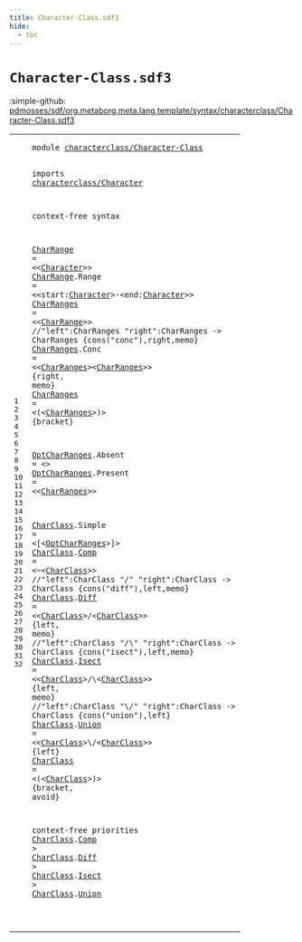 ```yaml
---
title: Character-Class.sdf3
hide:
  - toc
---
```


# `Character-Class.sdf3`

:simple-github: [pdmosses/sdf/org.metaborg.meta.lang.template/syntax/characterclass/Character-Class.sdf3]

[pdmosses/sdf/org.metaborg.meta.lang.template/syntax/characterclass/Character-Class.sdf3]: https://github.com/pdmosses/sdf/blob/master/org.metaborg.meta.lang.template/syntax/characterclass/Character-Class.sdf3 "The source file on GitHub"

<div class="sdf3"><table class="highlighttable"><tbody><tr><td class="linenos"><div class="linenodiv"><pre><span></span>1
2
3
4
5
6
7
8
9
10
11
12
13
14
15
16
17
18
19
20
21
22
23
24
25
26
27
28
29
30
31
32
</pre></div></td>
<td class="code"><pre><code><span class="keyword">module</span> <a href="../CC.sdf3/#characterclass/Character-Class_34_64" id="characterclass/Character-Class_7_37" title="Referenced at ../CC.sdf3 line 3; ../../restrictions/Restrictions.sdf3 line 4">characterclass/Character-Class</a>

<span class="keyword">imports</span> <a href="../Character.sdf3/#characterclass/Character_7_31" id="characterclass/Character_47_71" title="Defined at ../Character.sdf3 line 1">characterclass/Character</a>

<span class="keyword">context-free syntax</span>

<a href="#CharRange_189_198" id="CharRange_94_103" title="Referenced at line 9">CharRange</a> = &lt;&lt;<a href="../Character.sdf3/#Character_515_524" id="Character_108_117" title="Defined at ../Character.sdf3 line 22, 23, 24, 25, 26, 27, 30, 31, 32">Character</a>&gt;&gt;
<a href="#CharRange_189_198" id="CharRange_120_129" title="Referenced at line 9">CharRange</a>.<span class="cons_Constructor"><span id="Range_130_135" title="Not referenced locally, nor via imports">Range</span></span> = &lt;&lt;<span class="cons_Unquoted"><span id="start_140_145" title="Not referenced locally, nor via imports">start</span></span>:<a href="../Character.sdf3/#Character_515_524" id="Character_146_155" title="Defined at ../Character.sdf3 line 22, 23, 24, 25, 26, 27, 30, 31, 32">Character</a>&gt;<span class="cons_String">-</span>&lt;<span class="cons_Unquoted"><span id="end_158_161" title="Not referenced locally, nor via imports">end</span></span>:<a href="../Character.sdf3/#Character_515_524" id="Character_162_171" title="Defined at ../Character.sdf3 line 22, 23, 24, 25, 26, 27, 30, 31, 32">Character</a>&gt;&gt;
<a href="#CharRanges_309_319" id="CharRanges_174_184" title="Referenced at line 11, 12, 15">CharRanges</a> = &lt;&lt;<a href="#CharRange_94_103" id="CharRange_189_198" title="Defined at line 7, 8">CharRange</a>&gt;&gt;
<span class="layout">//"left":CharRanges "right":CharRanges        -&gt; CharRanges   {cons("conc"),right,memo}</span>
<a href="#CharRanges_309_319" id="CharRanges_289_299" title="Referenced at line 11, 12, 15">CharRanges</a>.<span class="cons_Constructor"><span id="Conc_300_304" title="Not referenced locally, nor via imports">Conc</span></span> = &lt;&lt;<a href="#CharRanges_174_184" id="CharRanges_309_319" title="Defined at line 9, 11, 12">CharRanges</a>&gt;&lt;<a href="#CharRanges_174_184" id="CharRanges_321_331" title="Defined at line 9, 11, 12">CharRanges</a>&gt;&gt; {<span class="keyword">right</span>, <span class="cons_Unquoted">memo</span>}
<a href="#CharRanges_309_319" id="CharRanges_348_358" title="Referenced at line 11, 12, 15">CharRanges</a> = &lt;<span class="cons_String">(</span>&lt;<a href="#CharRanges_174_184" id="CharRanges_364_374" title="Defined at line 9, 11, 12">CharRanges</a>&gt;<span class="cons_String">)</span>&gt; {<span class="keyword">bracket</span>}

<a href="#OptCharRanges_478_491" id="OptCharRanges_389_402" title="Referenced at line 17">OptCharRanges</a>.<span class="cons_Constructor"><span id="Absent_403_409" title="Not referenced locally, nor via imports">Absent</span></span> = &lt;&gt;
<a href="#OptCharRanges_478_491" id="OptCharRanges_415_428" title="Referenced at line 17">OptCharRanges</a>.<span class="cons_Constructor"><span id="Present_429_436" title="Not referenced locally, nor via imports">Present</span></span> = &lt;&lt;<a href="#CharRanges_174_184" id="CharRanges_441_451" title="Defined at line 9, 11, 12">CharRanges</a>&gt;&gt;
 
<a href="#CharClass_515_524" id="CharClass_456_465" title="Referenced at line 18, 20, 22, 24, 25, 28, 29; ../CC.sdf3 line 7; ../../restrictions/Restrictions.sdf3 line 10, 11">CharClass</a>.<span class="cons_Constructor"><span id="Simple_466_472" title="Not referenced locally, nor via imports">Simple</span></span> = &lt;<span class="cons_String">[</span>&lt;<a href="#OptCharRanges_389_402" id="OptCharRanges_478_491" title="Defined at line 14, 15">OptCharRanges</a>&gt;<span class="cons_String">]</span>&gt;
<a href="#CharClass_515_524" id="CharClass_495_504" title="Referenced at line 18, 20, 22, 24, 25, 28, 29; ../CC.sdf3 line 7; ../../restrictions/Restrictions.sdf3 line 10, 11">CharClass</a>.<span class="cons_Constructor"><a href="#Comp_1019_1023" id="Comp_505_509" title="Referenced at line 28">Comp</a></span> = &lt;<span class="cons_String">~</span>&lt;<a href="#CharClass_456_465" id="CharClass_515_524" title="Defined at line 17, 18, 20, 22, 24, 25">CharClass</a>&gt;&gt;
<span class="layout">//"left":CharClass "/" "right":CharClass   -&gt; CharClass  {cons("diff"),left,memo}</span>
<a href="#CharClass_515_524" id="CharClass_609_618" title="Referenced at line 18, 20, 22, 24, 25, 28, 29; ../CC.sdf3 line 7; ../../restrictions/Restrictions.sdf3 line 10, 11">CharClass</a>.<span class="cons_Constructor"><a href="#Diff_1036_1040" id="Diff_619_623" title="Referenced at line 28">Diff</a></span> = &lt;&lt;<a href="#CharClass_456_465" id="CharClass_628_637" title="Defined at line 17, 18, 20, 22, 24, 25">CharClass</a>&gt;<span class="cons_String">/</span>&lt;<a href="#CharClass_456_465" id="CharClass_640_649" title="Defined at line 17, 18, 20, 22, 24, 25">CharClass</a>&gt;&gt; {<span class="keyword">left</span>, <span class="cons_Unquoted">memo</span>}
<span class="layout">//"left":CharClass "/\\" "right":CharClass -&gt; CharClass  {cons("isect"),left,memo}</span>
<a href="#CharClass_515_524" id="CharClass_748_757" title="Referenced at line 18, 20, 22, 24, 25, 28, 29; ../CC.sdf3 line 7; ../../restrictions/Restrictions.sdf3 line 10, 11">CharClass</a>.<span class="cons_Constructor"><a href="#Isect_1054_1059" id="Isect_758_763" title="Referenced at line 29">Isect</a></span> = &lt;&lt;<a href="#CharClass_456_465" id="CharClass_768_777" title="Defined at line 17, 18, 20, 22, 24, 25">CharClass</a>&gt;<span class="cons_String">/</span>\\&lt;<a href="#CharClass_456_465" id="CharClass_782_791" title="Defined at line 17, 18, 20, 22, 24, 25">CharClass</a>&gt;&gt; {<span class="keyword">left</span>, <span class="cons_Unquoted">memo</span>}
<span class="layout">//"left":CharClass "\\/" "right":CharClass -&gt; CharClass  {cons("union"),left}</span>
<a href="#CharClass_515_524" id="CharClass_885_894" title="Referenced at line 18, 20, 22, 24, 25, 28, 29; ../CC.sdf3 line 7; ../../restrictions/Restrictions.sdf3 line 10, 11">CharClass</a>.<span class="cons_Constructor"><a href="#Union_1072_1077" id="Union_895_900" title="Referenced at line 29">Union</a></span> = &lt;&lt;<a href="#CharClass_456_465" id="CharClass_905_914" title="Defined at line 17, 18, 20, 22, 24, 25">CharClass</a>&gt;\\<span class="cons_String">/</span>&lt;<a href="#CharClass_456_465" id="CharClass_919_928" title="Defined at line 17, 18, 20, 22, 24, 25">CharClass</a>&gt;&gt; {<span class="keyword">left</span>}
<a href="#CharClass_515_524" id="CharClass_938_947" title="Referenced at line 18, 20, 22, 24, 25, 28, 29; ../CC.sdf3 line 7; ../../restrictions/Restrictions.sdf3 line 10, 11">CharClass</a> = &lt;<span class="cons_String">(</span>&lt;<a href="#CharClass_456_465" id="CharClass_953_962" title="Defined at line 17, 18, 20, 22, 24, 25">CharClass</a>&gt;<span class="cons_String">)</span>&gt; {<span class="keyword">bracket</span>, <span class="keyword">avoid</span>}

<span class="keyword">context-free priorities</span>
        <a href="#CharClass_456_465" id="CharClass_1009_1018" title="Defined at line 17, 18, 20, 22, 24, 25">CharClass</a>.<span class="cons_Constructor"><a href="#Comp_505_509" id="Comp_1019_1023" title="Defined at line 18">Comp</a></span> &gt; <a href="#CharClass_456_465" id="CharClass_1026_1035" title="Defined at line 17, 18, 20, 22, 24, 25">CharClass</a>.<span class="cons_Constructor"><a href="#Diff_619_623" id="Diff_1036_1040" title="Defined at line 20">Diff</a></span> &gt;
        <a href="#CharClass_456_465" id="CharClass_1044_1053" title="Defined at line 17, 18, 20, 22, 24, 25">CharClass</a>.<span class="cons_Constructor"><a href="#Isect_758_763" id="Isect_1054_1059" title="Defined at line 22">Isect</a></span> &gt; <a href="#CharClass_456_465" id="CharClass_1062_1071" title="Defined at line 17, 18, 20, 22, 24, 25">CharClass</a>.<span class="cons_Constructor"><a href="#Union_895_900" id="Union_1072_1077" title="Defined at line 24">Union</a></span>
        
        
         
</code></pre></td></tr></tbody></table></div>